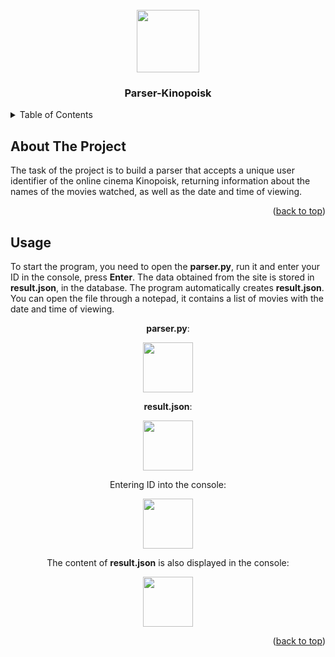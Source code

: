 <!-- PROJECT LOGO -->
<br />
<div id="header" align="center">
  <img src="https://media.giphy.com/media/M9gbBd9nbDrOTu1Mqx/giphy.gif" width="100"/>
</div>
  <h3 align="center">Parser-Kinopoisk</h3>


<!-- TABLE OF CONTENTS -->
<details>
  <summary>Table of Contents</summary>
  <ol>
    <li>
      <a href="#about-the-project">About The Project</a>
      <ul>
        <li><a href="#built-with">Built With</a></li>
      </ul>
    </li>
    <li>
      <a href="#getting-started">Getting Started</a>
      <ul>
        <li><a href="#prerequisites">Prerequisites</a></li>
        <li><a href="#installation">Installation</a></li>
      </ul>
    </li>
    <li><a href="#usage">Usage</a></li>
  </ol>
</details>



<!-- ABOUT THE PROJECT -->
## About The Project


The task of the project is to build a parser that accepts a unique user identifier of the online cinema Kinopoisk, returning information about the names of the movies watched, as well as the date and time of viewing.


<p align="right">(<a href="#readme-top">back to top</a>)</p>






<!-- GETTING STARTED -->

<!-- USAGE EXAMPLES -->
## Usage

To start the program, you need to open the __parser.py__, run it and enter your ID in the console, press __Enter__. The data obtained from the site is stored in __result.json__, in the database. The program automatically creates **result.json**. You can open the file through a notepad, it contains a list of movies with the date and time of viewing.

<div align="center">

__parser.py__:
<div id="header" align="center">
  <img src="[Parser](https://github.com/DiKoshA3/Screenshots.git/photo_2024-12-18_21-19-34.jpg "Optional title")" width="80" height="80">

__result.json__:
 <div id="header" align="center">
  <img src="[Parser](https://github.com/DiKoshA3/Screenshots.git/photo_2024-12-18_21-50-29.jpg "Optional title")" width="80" height="80">

Entering ID into the console:
<div id="header" align="center">
  <img src="[Parser](https://github.com/DiKoshA3/Screenshots.git/photo_2024-12-18_21-53-35.jpg "Optional title")" width="80" height="80">

The content of __result.json__ is also displayed in the console:
 <div id="header" align="center">
  <img src="[Parser](https://github.com/DiKoshA3/Screenshots.git/photo_2024-12-18_21-55-12.jpg "Optional title")" width="80" height="80">


<p align="right">(<a href="#readme-top">back to top</a>)</p>

 
    

